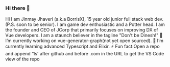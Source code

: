 ### Hi there 👋
Hi I am Jinmay Jhaveri (a.k.a BorrisX), 15 year old junior full stack web dev. (P.S. soon to be senior). I am game dev enthusiastic and a Potter head. I am the founder and CEO of JCorp that primarily focuses on improving DX of Vue developers. I am a staunch believer in the tagline "Don't be Dinesh!"
🔭 I’m currently working on vue-generator-graph(not yet open sourced).
🌱 I’m currently learning advanced Typescript and Elixir.
⚡ Fun fact:Open a repo and append '1s' after github and before .com in the URL to get the VS Code view of the repo
<!--
**Borrus-sudo/Borrus-sudo** is a ✨ _special_ ✨ repository because its `README.md` (this file) appears on your GitHub profile.

Here are some ideas to get you started:

- 🔭 I’m currently working on ...
- 🌱 I’m currently learning ...
- 👯 I’m looking to collaborate on ...
- 🤔 I’m looking for help with ...
- 💬 Ask me about ...
- 📫 How to reach me: ...
- 😄 Pronouns: ...
- ⚡ Fun fact: ...
-->
